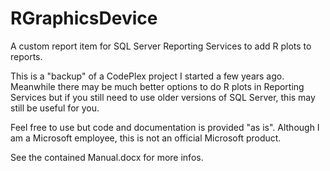 # RGraphicsDevice
A custom report item for SQL Server Reporting Services to add R plots to reports.

This is a "backup" of a CodePlex project I started a few years ago. Meanwhile there may be much better options to do R plots in Reporting Services but if you still need to use older versions of SQL Server, this may still be useful for you.

Feel free to use but code and documentation is provided "as is". Although I am a Microsoft employee, this is not an official Microsoft product.

See the contained Manual.docx for more infos.